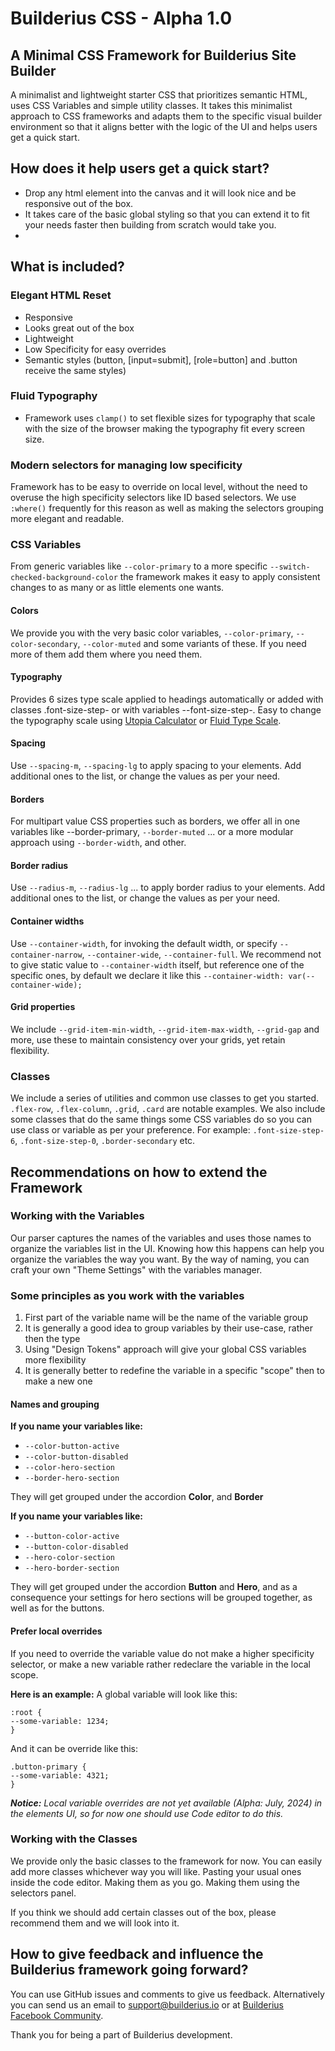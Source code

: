 ﻿# Builderius CSS - Alpha 1.0
## A Minimal CSS Framework for Builderius Site Builder
A minimalist and lightweight starter CSS that prioritizes semantic HTML, uses CSS Variables and simple utility classes. It takes this minimalist approach to CSS frameworks and adapts them to the specific visual builder environment so that it aligns better with the logic of the UI and helps users get a quick start.

## How does it help users get a quick start?
- Drop any html element into the canvas and it will look nice and be responsive out of the box. 
- It takes care of the basic global styling so that you can extend it to fit your needs faster then building from scratch would take you.
- 
## What is included?

### Elegant HTML Reset
- Responsive
- Looks great out of the box
- Lightweight
- Low Specificity for easy overrides
- Semantic styles (button, [input=submit], [role=button] and .button receive the same styles)

### Fluid Typography
- Framework uses `clamp()` to set flexible sizes for typography that scale with the size of the browser making the typography fit every screen size.

### Modern selectors for managing low specificity
Framework has to be easy to override on local level, without the need to overuse the high specificity selectors like ID based selectors. We use `:where()` frequently for this reason as well as making the selectors grouping more elegant and readable.

### CSS Variables
From generic variables like `--color-primary` to a more specific `--switch-checked-background-color` the framework makes it easy to apply consistent changes to as many or as little elements one wants.

#### Colors
We provide you with the very basic color variables, `--color-primary`, `--color-secondary`, `--color-muted` and some variants of these. If you need more of them add them where you need them. 

#### Typography
Provides 6 sizes type scale applied to headings automatically or added with classes .font-size-step- or with variables --font-size-step-. Easy to change the typography scale using [Utopia Calculator](https://utopia.fyi/type/calculator/) or [Fluid Type Scale](https://www.fluid-type-scale.com/).

#### Spacing
Use `--spacing-m`, `--spacing-lg` to apply spacing to your elements. Add additional ones to the list, or change the values as per your need. 
#### Borders
For multipart value CSS properties such as borders, we offer all in one variables like --border-primary, `--border-muted` ... or a more modular approach using `--border-width`, and other.

#### Border radius
Use `--radius-m`, `--radius-lg` ... to apply border radius to your elements. Add additional ones to the list, or change the values as per your need. 

#### Container widths
Use `--container-width`, for invoking the default width, or specify `--container-narrow`, `--container-wide`, `--container-full`. We recommend not to give static value to `--container-width` itself, but reference one of the specific ones, by default we declare it like this `--container-width: var(--container-wide);`

#### Grid properties
We include `--grid-item-min-width`, `--grid-item-max-width`, `--grid-gap` and more, use these to maintain consistency over your grids, yet retain flexibility.

### Classes
We include a series of utilities and common use classes to get you started. `.flex-row`, `.flex-column`, `.grid`, `.card` are notable examples. We also include some classes that do the same things some CSS variables do so you can use class or variable as per your preference. For example: `.font-size-step-6`, `.font-size-step-0`, `.border-secondary` etc.

## Recommendations on how to extend the Framework
### Working with the Variables
Our parser captures the names of the variables and uses those names to organize the variables list in the UI. Knowing how this happens can help you organize the variables the way you want. By the way of naming, you can craft your own "Theme Settings" with the variables manager.

### Some principles as you work with the variables
1. First part of the variable name will be the name of the variable group
2. It is generally a good idea to group variables by their use-case, rather then the type
3. Using "Design Tokens" approach will give your global CSS variables more flexibility
4. It is generally better to redefine the variable in a specific "scope" then to make a new one

#### Names and grouping 
**If you name your variables like:**

- `--color-button-active`
- `--color-button-disabled`
- `--color-hero-section`
- `--border-hero-section`

They will get grouped under the accordion **Color**, and **Border**

 **If you name your variables like:**

- `--button-color-active`
- `--button-color-disabled`
- `--hero-color-section`
- `--hero-border-section`

They will get grouped under the accordion **Button** and **Hero**, and as a consequence your settings for hero sections will be grouped together, as well as for the buttons.

#### Prefer local overrides
If you need to override the variable value do not make a higher specificity selector, or make a new variable rather redeclare the variable in the local scope.

**Here is an example:**
A global variable will look like this:
```
:root {
--some-variable: 1234;
} 
```

And it can be override like this:
```
.button-primary {
--some-variable: 4321;
}
```
***Notice:*** *Local variable overrides are not yet available (Alpha: July, 2024) in the elements UI, so for now one should use Code editor to do this.*

### Working with the Classes
We provide only the basic classes to the framework for now. You can easily add more classes whichever way you will like. Pasting your usual ones inside the code editor. Making them as you go. Making them using the selectors panel.

If you think we should add certain classes out of the box, please recommend them and we will look into it.

## How to give feedback and influence the Builderius framework going forward?

You can use GitHub issues and comments to give us feedback. Alternatively you can send us an email to support@builderius.io or at [Builderius Facebook Community](https://www.facebook.com/groups/builderians).

Thank you for being a part of Builderius development.
